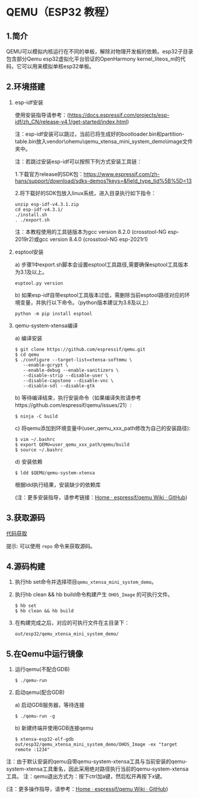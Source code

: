 # QEMU（ESP32 教程）

## 1.简介

QEMU可以模拟内核运行在不同的单板，解除对物理开发板的依赖。esp32子目录包含部分Qemu esp32虚拟化平台验证的OpenHarmony kernel\_liteos\_m的代码，它可以用来模拟单核esp32单板。

## 2.环境搭建

   1. esp-idf安装

      使用安装指导请参考：(https://docs.espressif.com/projects/esp-idf/zh_CN/release-v4.1/get-started/index.html)

      注：esp-idf安装可以跳过，当前已将生成好的bootloader.bin和partition-table.bin放入vendor\ohemu\qemu_xtensa_mini_system_demo\image文件夹中。

      注：若跳过安装esp-idf可以按照下列方式安装工具链：

      1.下载官方release的SDK包：https://www.espressif.com/zh-hans/support/download/sdks-demos?keys=&field_type_tid%5B%5D=13

      2.将下载好的SDK包放入linux系统，进入目录执行如下指令：

         ```shell
         unzip esp-idf-v4.3.1.zip
         cd esp-idf-v4.3.1/
         ./install.sh
         . ./export.sh
         ```

      注：本教程使用的工具链版本为gcc version 8.2.0 (crosstool-NG esp-2019r2)或gcc version 8.4.0 (crosstool-NG esp-2021r1)

   2. esptool安装

      a) 步骤1中export.sh脚本会设置esptool工具路径,需要确保esptool工具版本为3.1及以上。
         ```shell
         esptool.py version
         ```
      b) 如果esp-idf自带esptool工具版本过低，需删除当前esptool路径对应的环境变量，并执行以下命令。（python版本建议为3.8及以上）
         ```shell
         python -m pip install esptool
         ```

   3. qemu-system-xtensa编译

      a) 编译安装

         ```shell
         $ git clone https://github.com/espressif/qemu.git
         $ cd qemu
         $ ./configure --target-list=xtensa-softmmu \
            --enable-gcrypt \
            --enable-debug --enable-sanitizers \
            --disable-strip --disable-user \
            --disable-capstone --disable-vnc \
            --disable-sdl --disable-gtk
         ```

      b) 等待编译结束，执行安装命令（如果编译失败请参考https://github.com/espressif/qemu/issues/21）:

         ```shell
         $ ninja -C build
         ```

      c) 将qemu添加到环境变量中(user_qemu_xxx_path修改为自己的安装路径):

         ```shell
         $ vim ~/.bashrc
         $ export QEMU=user_qemu_xxx_path/qemu/build
         $ source ~/.bashrc
         ```

      d) 安装依赖

         ```shell
         $ ldd $QEMU/qemu-system-xtensa
         ```

         根据ldd执行结果，安装缺少的依赖库

         (注：更多安装指导，请参考链接：[Home · espressif/qemu Wiki · GitHub](https://github.com/espressif/qemu/wiki#configure))

## 3.获取源码

[代码获取](https://gitee.com/openharmony/docs/blob/master/zh-cn/device-dev/get-code/sourcecode-acquire.md)

提示: 可以使用 `repo` 命令来获取源码。

## 4.源码构建

   1. 执行hb set命令并选择项目`qemu_xtensa_mini_system_demo`。

   2. 执行hb clean && hb build命令构建产生 `OHOS_Image` 的可执行文件。

      ```shell
      $ hb set
      $ hb clean && hb build
      ```

   3. 在构建完成之后，对应的可执行文件在主目录下：

      ```
      out/esp32/qemu_xtensa_mini_system_demo/
      ```

## 5.在Qemu中运行镜像

   1. 运行qemu(不配合GDB)

      ```shell
      $ ./qemu-run
      ```

   2. 启动qemu(配合GDB)

      a) 启动GDB服务器，等待连接

         ```shell
         $ ./qemu-run -g
         ```

      b) 新建终端并使用GDB连接qemu

         ```shell
         $ xtensa-esp32-elf-gdb out/esp32/qemu_xtensa_mini_system_demo/OHOS_Image -ex "target remote :1234"
         ```

   注：由于默认安装的qemu自带qemu-system-xtensa工具与当前安装的qemu-system-xtensa工具重名，因此采用绝对路径执行当前的qemu-system-xtensa工具。
   注：qemu退出方式为：按下ctrl加a键，然后松开再按下x键。

(注：更多操作指导，请参考：[Home · espressif/qemu Wiki · GitHub](https://github.com/espressif/qemu/wiki#configure))

